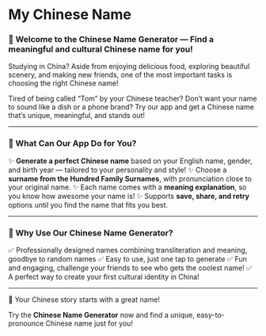 # My Chinese Name

### 🏮 Welcome to the **Chinese Name Generator** — Find a meaningful and cultural Chinese name for you!

Studying in China? Aside from enjoying delicious food, exploring beautiful scenery, and making new friends, one of the most important tasks is choosing the right Chinese name!

Tired of being called “Tom” by your Chinese teacher?
Don’t want your name to sound like a dish or a phone brand?
Try our app and get a Chinese name that’s unique, meaningful, and stands out!

------

### 🌟 What Can Our App Do for You?

✨ **Generate a perfect Chinese name** based on your English name, gender, and birth year — tailored to your personality and style!
✨ Choose a **surname from the Hundred Family Surnames**, with pronunciation close to your original name.
✨ Each name comes with a **meaning explanation**, so you know how awesome your name is!
✨ Supports **save, share, and retry** options until you find the name that fits you best.

------

### 🧧 Why Use Our Chinese Name Generator?

✅ Professionally designed names combining transliteration and meaning, goodbye to random names
✅ Easy to use, just one tap to generate
✅ Fun and engaging, challenge your friends to see who gets the coolest name!
✅ A perfect way to create your first cultural identity in China!

------

🎉 Your Chinese story starts with a great name!

Try the **Chinese Name Generator** now and find a unique, easy-to-pronounce Chinese name just for you!
